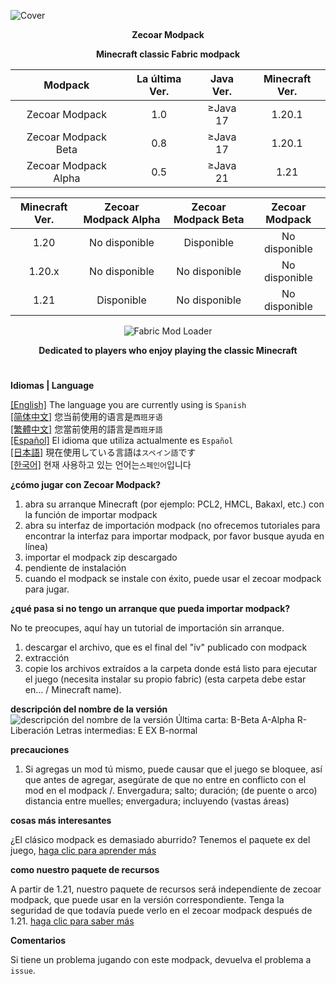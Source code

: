 ![Cover](https://github.com/ZfIxV/Zecoar-Modpack/blob/main/Zecoar%20Modpack%20-%20Header.png)
<div align="center">
  
**Zecoar Modpack**
                                  
**Minecraft classic Fabric modpack**

| Modpack | La última Ver. | Java Ver. | Minecraft Ver. |
| :-: | :-: | :-: | :-: |
| Zecoar Modpack | 1.0 | ≥Java 17 | 1.20.1 |
| Zecoar Modpack Beta | 0.8 | ≥Java 17 | 1.20.1 |
| Zecoar Modpack Alpha | 0.5 | ≥Java 21 | 1.21 |

| Minecraft Ver. | Zecoar Modpack Alpha | Zecoar Modpack Beta | Zecoar Modpack |
| :-: | :-: | :-: | :-: |
| 1.20 | No disponible | Disponible | No disponible |
| 1.20.x | No disponible | No disponible | No disponible |
| 1.21 | Disponible | No disponible | No disponible |

<p>
    <img src="https://img.shields.io/badge/Mod%20Loader-Fabric-dbd0b4?style=flat" alt="Fabric Mod Loader" />
</p>

</div>

<div align="center">

**Dedicated to players who enjoy playing the classic Minecraft**
  
</div>

#               

**Idiomas | Language**

[[English]](https://github.com/ZfIxV/Zecoar-Modpack/tree/main/README.md)   The language you are currently using is `Spanish`         
[[简体中文]](https://github.com/ZfIxV/Zecoar-Modpack/tree/main/README-SC.md)   您当前使用的语言是`西班牙语`         
[[繁體中文]](https://github.com/ZfIxV/Zecoar-Modpack/tree/main/README-TC.md)   您當前使用的語言是`西班牙語`         
[[Español]](https://github.com/ZfIxV/Zecoar-Modpack/tree/main/README-ES.md)   El idioma que utiliza actualmente es `Español`        
[[日本語]](https://github.com/ZfIxV/Zecoar-Modpack/tree/main/README-JP.md)   現在使用している言語は`スペイン語`です        
[[한국어]](https://github.com/ZfIxV/Zecoar-Modpack/tree/main/README-KO.md)   현재 사용하고 있는 언어는`스페인어`입니다         

**¿cómo jugar con Zecoar Modpack?**

1. abra su arranque Minecraft (por ejemplo: PCL2, HMCL, Bakaxl, etc.) con la función de importar modpack
2. abra su interfaz de importación modpack (no ofrecemos tutoriales para encontrar la interfaz para importar modpack, por favor busque ayuda en línea)
3. importar el modpack zip descargado
4. pendiente de instalación
5. cuando el modpack se instale con éxito, puede usar el zecoar modpack para jugar.

**¿qué pasa si no tengo un arranque que pueda importar modpack?**

No te preocupes, aquí hay un tutorial de importación sin arranque.

1. descargar el archivo, que es el final del "iv" publicado con modpack
2. extracción
3. copie los archivos extraídos a la carpeta donde está listo para ejecutar el juego (necesita instalar su propio fabric) (esta carpeta debe estar en... / Minecraft name).

**descripción del nombre de la versión**
![descripción del nombre de la versión](https://github.com/ZfIxV/Zecoar-Modpack/blob/main/EN.png)
Última carta:
B-Beta
A-Alpha
R-Liberación
Letras intermedias:
E EX
B-normal

**precauciones**

1. <span id="ref1_en"> Si agregas un mod tú mismo, puede causar que el juego se bloquee, así que antes de agregar, asegúrate de que no entre en conflicto con el mod en el modpack /. Envergadura; salto; duración; (de puente o arco) distancia entre muelles; envergadura; incluyendo (vastas áreas)</span>

**cosas más interesantes**

¿El clásico modpack es demasiado aburrido? Tenemos el paquete ex del juego, [haga clic para aprender más](https://github.com/ZfIxV/Zecoar-Modpack-EX/tree/main/README-ES.md)

**como nuestro paquete de recursos**

A partir de 1.21, nuestro paquete de recursos será independiente de zecoar modpack, que puede usar en la versión correspondiente. Tenga la seguridad de que todavía puede verlo en el zecoar modpack después de 1.21. [haga clic para saber más](https://github.com/ZfIxV/Zarba-Respack/tree/main/README-ES.md)

**Comentarios**

Si tiene un problema jugando con este modpack, devuelva el problema a `issue`.
